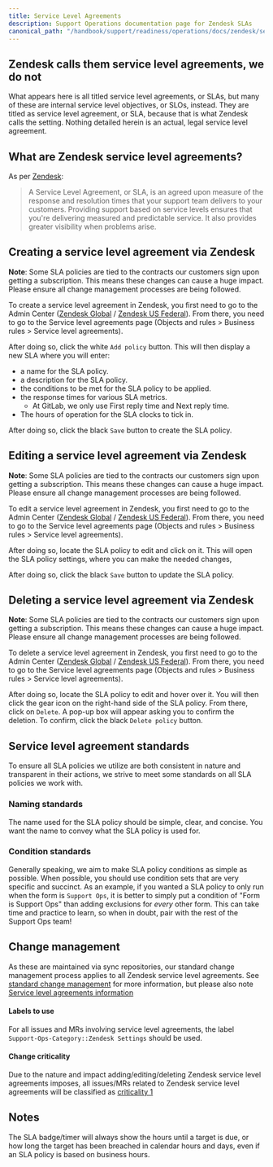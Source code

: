 ```yaml
---
title: Service Level Agreements
description: Support Operations documentation page for Zendesk SLAs
canonical_path: "/handbook/support/readiness/operations/docs/zendesk/service-level-agreements"
---
```


## Zendesk calls them service level agreements, we do not

What appears here is all titled service level agreements, or SLAs, but many of
these are internal service level objectives, or SLOs, instead. They are titled
as service level agreement, or SLA, because that is what Zendesk calls the
setting. Nothing detailed herein is an actual, legal service level agreement.

## What are Zendesk service level agreements?

As per
[Zendesk](https://support.zendesk.com/hc/en-us/articles/204770038-Defining-and-using-SLA-policies):

> A Service Level Agreement, or SLA, is an agreed upon measure of the response
> and resolution times that your support team delivers to your customers.
> Providing support based on service levels ensures that you're delivering
> measured and predictable service. It also provides greater visibility when
> problems arise.

## Creating a service level agreement via Zendesk

**Note**: Some SLA policies are tied to the contracts our customers sign upon
getting a subscription. This means these changes can cause a huge impact. Please
ensure all change management processes are being followed.

To create a service level agreement in Zendesk, you first need to go to the
Admin Center
([Zendesk Global](https://gitlab.zendesk.com/admin/) /
[Zendesk US Federal](https://gitlab-federal-support.zendesk.com/admin/)). From
there, you need to go to the Service level agreements page (Objects and rules >
Business rules > Service level agreements).

After doing so, click the white `Add policy` button. This will then display a
new SLA where you will enter:

- a name for the SLA policy.
- a description for the SLA policy.
- the conditions to be met for the SLA policy to be applied.
- the response times for various SLA metrics.
  - At GitLab, we only use First reply time and Next reply time.
- The hours of operation for the SLA clocks to tick in.

After doing so, click the black `Save` button to create the SLA policy.

## Editing a service level agreement via Zendesk

**Note**: Some SLA policies are tied to the contracts our customers sign upon
getting a subscription. This means these changes can cause a huge impact. Please
ensure all change management processes are being followed.

To edit a service level agreement in Zendesk, you first need to go to the Admin
Center
([Zendesk Global](https://gitlab.zendesk.com/admin/) /
[Zendesk US Federal](https://gitlab-federal-support.zendesk.com/admin/)). From
there, you need to go to the Service level agreements page (Objects and rules >
Business rules > Service level agreements).

After doing so, locate the SLA policy to edit and click on it. This will open
the SLA policy settings, where you can make the needed changes,

After doing so, click the black `Save` button to update the SLA policy.

## Deleting a service level agreement via Zendesk

**Note**: Some SLA policies are tied to the contracts our customers sign upon
getting a subscription. This means these changes can cause a huge impact. Please
ensure all change management processes are being followed.

To delete a service level agreement in Zendesk, you first need to go to the Admin
Center
([Zendesk Global](https://gitlab.zendesk.com/admin/) /
[Zendesk US Federal](https://gitlab-federal-support.zendesk.com/admin/)). From
there, you need to go to the Service level agreements page (Objects and rules >
Business rules > Service level agreements).

After doing so, locate the SLA policy to edit and hover over it. You will then
click the gear icon on the right-hand side of the SLA policy. From there, click
on `Delete`. A pop-up box will appear asking you to confirm the deletion. To
confirm, click the black `Delete policy` button.

## Service level agreement standards

To ensure all SLA policies we utilize are both consistent in nature and
transparent in their actions, we strive to meet some standards on all SLA
policies we work with.

### Naming standards

The name used for the SLA policy should be simple, clear, and concise. You want
the name to convey what the SLA policy is used for.

### Condition standards

Generally speaking, we aim to make SLA policy conditions as simple as possible.
When possible, you should use condition sets that are very specific and
succinct. As an example, if you wanted a SLA policy to only run when the form is
`Support Ops`, it is better to simply put a condition of "Form is Support Ops"
than adding exclusions for *every* other form. This can take time and practice
to learn, so when in doubt, pair with the rest of the Support Ops team!

## Change management

As these are maintained via sync repositories, our standard change management
process applies to all Zendesk service level agreements. See
[standard change management](/handbook/support/readiness/operations/docs/change_management#standard-change-management)
for more information, but please also note
[Service level agreements information](/handbook/support/readiness/operations/docs/change_management#service-level-agreements-information)

#### Labels to use

For all issues and MRs involving service level agreements, the label
`Support-Ops-Category::Zendesk Settings` should be used.

#### Change criticality

Due to the nature and impact adding/editing/deleting Zendesk service level
agreements imposes, all issues/MRs related to Zendesk service level agreements
will be classified as
[criticality 1](/handbook/support/readiness/operations/docs/change_criticalities#criticality-1)

## Notes

The SLA badge/timer will always show the hours until a target is due, or how
long the target has been breached in calendar hours and days, even if an SLA
policy is based on business hours.
